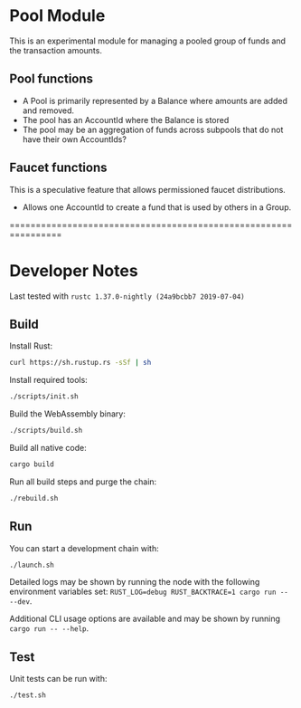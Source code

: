# Pool Module

This is an experimental module for managing a pooled group of funds and the transaction amounts.

## Pool functions

* A Pool is primarily represented by a Balance where amounts are added and removed.
* The pool has an AccountId where the Balance is stored
* The pool may be an aggregation of funds across subpools that do not have their own AccountIds?

## Faucet functions

This is a speculative feature that allows permissioned faucet distributions.

* Allows one AccountId to create a fund that is used by others in a Group.


================================================================

# Developer Notes

Last tested with `rustc 1.37.0-nightly (24a9bcbb7 2019-07-04)`

## Build

Install Rust:

```bash
curl https://sh.rustup.rs -sSf | sh
```

Install required tools:

```bash
./scripts/init.sh
```

Build the WebAssembly binary:

```bash
./scripts/build.sh
```

Build all native code:

```bash
cargo build
```

Run all build steps and purge the chain:

```bash
./rebuild.sh
```


## Run

You can start a development chain with:

```bash
./launch.sh
```
Detailed logs may be shown by running the node with the following environment variables set: `RUST_LOG=debug RUST_BACKTRACE=1 cargo run -- --dev`.

Additional CLI usage options are available and may be shown by running `cargo run -- --help`.

## Test

Unit tests can be run with:

```bash
./test.sh
```
